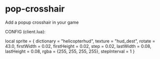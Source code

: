 # pop-crosshair

Add a popup crosshair in your game

CONFIG (client.lua):

  local sprite = {
      dictionary = "helicopterhud",
      texture = "hud_dest",
      rotate = 43.0,
      firstWidth = 0.02,
      firstHeight = 0.02,
      step = 0.02,
      lastWidth = 0.08,
      lastHeight = 0.08,
      rgba = {255, 255, 255, 255},
      stepInterval = 1
  }
